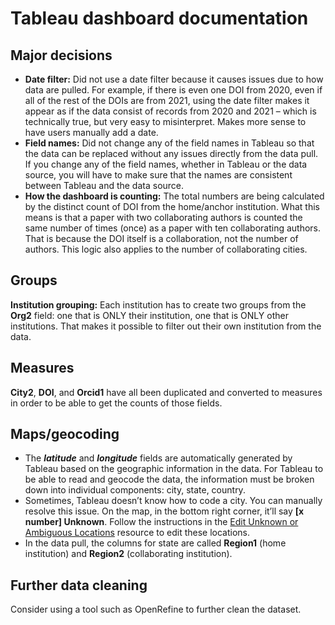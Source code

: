# Tableau dashboard documentation
## Major decisions
* **Date filter:** Did not use a date filter because it causes issues due to how data are pulled. For example, if there is even one DOI from 2020, even if all of the rest of the DOIs are from 2021, using the date filter makes it appear as if the data consist of records from 2020 and 2021 – which is technically true, but very easy to misinterpret. Makes more sense to have users manually add a date.
* **Field names:** Did not change any of the field names in Tableau so that the data can be replaced without any issues directly from the data pull. If you change any of the field names, whether in Tableau or the data source, you will have to make sure that the names are consistent between Tableau and the data source. 
* **How the dashboard is counting:** The total numbers are being calculated by the distinct count of DOI from the home/anchor institution. What this means is that a paper with two collaborating authors is counted the same number of times (once) as a paper with ten collaborating authors. That is because the DOI itself is a collaboration, not the number of authors. This logic also applies to the number of collaborating cities. 
## Groups
**Institution grouping:** Each institution has to create two groups from the **Org2** field: one that is ONLY their institution, one that is ONLY other institutions. That makes it possible to filter out their own institution from the data. 
## Measures
**City2**, **DOI**, and **Orcid1** have all been duplicated and converted to measures in order to be able to get the counts of those fields.
## Maps/geocoding
* The ***latitude*** and ***longitude*** fields are automatically generated by Tableau based on the geographic information in the data. For Tableau to be able to read and geocode the data, the information must be broken down into individual components: city, state, country. 
* Sometimes, Tableau doesn’t know how to code a city. You can manually resolve this issue. On the map, in the bottom right corner, it’ll say **[x number] Unknown**. Follow the instructions in the [Edit Unknown or Ambiguous Locations](https://help.tableau.com/current/pro/desktop/en-us/maps_editlocation.htm) resource to edit these locations. 
* In the data pull, the columns for state are called **Region1** (home institution) and **Region2** (collaborating institution). 
## Further data cleaning
Consider using a tool such as OpenRefine to further clean the dataset. 
